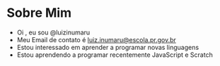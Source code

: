 # Sobre Mim

- Oi , eu sou @luizinumaru
- Meu Email de contato é luiz.inumaru@escola.pr.gov.br
- Estou interessado em aprender a programar novas linguagens
- Estou aprendendo a programar recentemente JavaScript e Scratch





<!---
luizinumaru/luizinumaru is a ✨ special ✨ repository because its `README.md` (this file) appears on your GitHub profile.
You can click the Preview link to take a look at your changes.
--->

